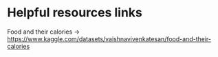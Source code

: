 # Helpful resources links

Food and their calories -> https://www.kaggle.com/datasets/vaishnavivenkatesan/food-and-their-calories



